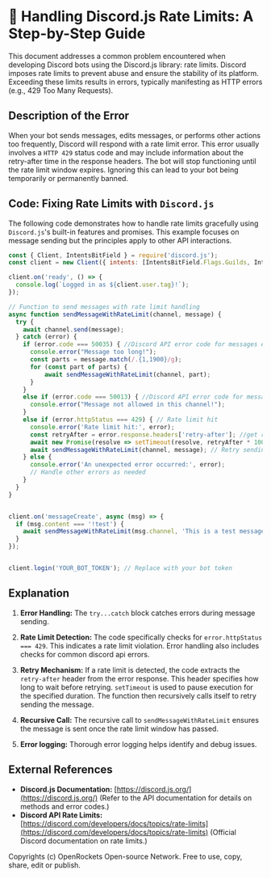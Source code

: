 # 🐞 Handling Discord.js Rate Limits: A Step-by-Step Guide


This document addresses a common problem encountered when developing Discord bots using the Discord.js library: rate limits.  Discord imposes rate limits to prevent abuse and ensure the stability of its platform.  Exceeding these limits results in errors, typically manifesting as HTTP errors (e.g., 429 Too Many Requests).

## Description of the Error

When your bot sends messages, edits messages, or performs other actions too frequently, Discord will respond with a rate limit error. This error usually involves a `HTTP 429` status code and may include information about the retry-after time in the response headers.  The bot will stop functioning until the rate limit window expires.  Ignoring this can lead to your bot being temporarily or permanently banned.

## Code: Fixing Rate Limits with `Discord.js`

The following code demonstrates how to handle rate limits gracefully using `Discord.js`'s built-in features and promises.  This example focuses on message sending but the principles apply to other API interactions.

```javascript
const { Client, IntentsBitField } = require('discord.js');
const client = new Client({ intents: [IntentsBitField.Flags.Guilds, IntentsBitField.Flags.GuildMessages] });

client.on('ready', () => {
  console.log(`Logged in as ${client.user.tag}!`);
});

// Function to send messages with rate limit handling
async function sendMessageWithRateLimit(channel, message) {
  try {
    await channel.send(message);
  } catch (error) {
    if (error.code === 50035) { //Discord API error code for messages exceeding character limits.
      console.error("Message too long!");
      const parts = message.match(/.{1,1900}/g);
      for (const part of parts) {
          await sendMessageWithRateLimit(channel, part);
      }
    }
    else if (error.code === 50013) { //Discord API error code for messages that are not allowed to be sent in that channel.
      console.error("Message not allowed in this channel!");
    }
    else if (error.httpStatus === 429) { // Rate limit hit
      console.error('Rate limit hit:', error);
      const retryAfter = error.response.headers['retry-after']; //get retry time.
      await new Promise(resolve => setTimeout(resolve, retryAfter * 1000)); // Wait before retrying (adjust as needed)
      await sendMessageWithRateLimit(channel, message); // Retry sending the message
    } else {
      console.error('An unexpected error occurred:', error);
      // Handle other errors as needed
    }
  }
}


client.on('messageCreate', async (msg) => {
  if (msg.content === '!test') {
    await sendMessageWithRateLimit(msg.channel, 'This is a test message to demonstrate rate limit handling!');
  }
});


client.login('YOUR_BOT_TOKEN'); // Replace with your bot token
```


## Explanation

1. **Error Handling:** The `try...catch` block catches errors during message sending.

2. **Rate Limit Detection:**  The code specifically checks for `error.httpStatus === 429`.  This indicates a rate limit violation.  Error handling also includes checks for common discord api errors.

3. **Retry Mechanism:**  If a rate limit is detected, the code extracts the `retry-after` header from the error response. This header specifies how long to wait before retrying.  `setTimeout` is used to pause execution for the specified duration.  The function then recursively calls itself to retry sending the message.  

4. **Recursive Call:** The recursive call to `sendMessageWithRateLimit` ensures the message is sent once the rate limit window has passed.

5. **Error logging:** Thorough error logging helps identify and debug issues.


## External References

* **Discord.js Documentation:** [https://discord.js.org/](https://discord.js.org/)  (Refer to the API documentation for details on methods and error codes.)
* **Discord API Rate Limits:** [https://discord.com/developers/docs/topics/rate-limits](https://discord.com/developers/docs/topics/rate-limits) (Official Discord documentation on rate limits.)


Copyrights (c) OpenRockets Open-source Network. Free to use, copy, share, edit or publish.

